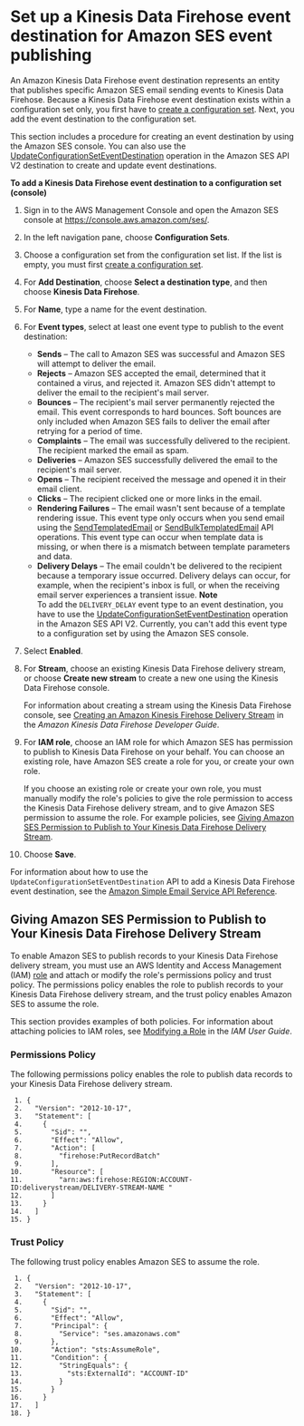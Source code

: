 # Set up a Kinesis Data Firehose event destination for Amazon SES event publishing<a name="event-publishing-add-event-destination-firehose"></a>

An Amazon Kinesis Data Firehose event destination represents an entity that publishes specific Amazon SES email sending events to Kinesis Data Firehose\. Because a Kinesis Data Firehose event destination exists within a configuration set only, you first have to [create a configuration set](event-publishing-create-configuration-set.md)\. Next, you add the event destination to the configuration set\.

This section includes a procedure for creating an event destination by using the Amazon SES console\. You can also use the [UpdateConfigurationSetEventDestination](https://docs.aws.amazon.com/ses/latest/APIReference-V2/API_UpdateConfigurationSetEventDestination.html) operation in the Amazon SES API V2 destination to create and update event destinations\. 

**To add a Kinesis Data Firehose event destination to a configuration set \(console\)**

1. Sign in to the AWS Management Console and open the Amazon SES console at [https://console\.aws\.amazon\.com/ses/](https://console.aws.amazon.com/ses/)\.

1. In the left navigation pane, choose **Configuration Sets**\.

1. Choose a configuration set from the configuration set list\. If the list is empty, you must first [create a configuration set](event-publishing-create-configuration-set.md)\.

1. For **Add Destination**, choose **Select a destination type**, and then choose **Kinesis Data Firehose**\.

1. For **Name**, type a name for the event destination\.

1. For **Event types**, select at least one event type to publish to the event destination:
   + **Sends** – The call to Amazon SES was successful and Amazon SES will attempt to deliver the email\.
   + **Rejects** – Amazon SES accepted the email, determined that it contained a virus, and rejected it\. Amazon SES didn't attempt to deliver the email to the recipient's mail server\.
   + **Bounces** – The recipient's mail server permanently rejected the email\. This event corresponds to hard bounces\. Soft bounces are only included when Amazon SES fails to deliver the email after retrying for a period of time\.
   + **Complaints** – The email was successfully delivered to the recipient\. The recipient marked the email as spam\.
   + **Deliveries** – Amazon SES successfully delivered the email to the recipient's mail server\.
   + **Opens** – The recipient received the message and opened it in their email client\.
   + **Clicks** – The recipient clicked one or more links in the email\.
   + **Rendering Failures** – The email wasn't sent because of a template rendering issue\. This event type only occurs when you send email using the [SendTemplatedEmail](https://docs.aws.amazon.com/ses/latest/APIReference/API_SendTemplatedEmail.html) or [SendBulkTemplatedEmail](https://docs.aws.amazon.com/ses/latest/APIReference/API_SendBulkTemplatedEmail.html) API operations\. This event type can occur when template data is missing, or when there is a mismatch between template parameters and data\.
   + **Delivery Delays** – The email couldn't be delivered to the recipient because a temporary issue occurred\. Delivery delays can occur, for example, when the recipient's inbox is full, or when the receiving email server experiences a transient issue\.
**Note**  
To add the `DELIVERY_DELAY` event type to an event destination, you have to use the [ UpdateConfigurationSetEventDestination](https://docs.aws.amazon.com/ses/latest/APIReference-V2/API_UpdateConfigurationSetEventDestination.html) operation in the Amazon SES API V2\. Currently, you can't add this event type to a configuration set by using the Amazon SES console\.

1. Select **Enabled**\.

1. For **Stream**, choose an existing Kinesis Data Firehose delivery stream, or choose **Create new stream** to create a new one using the Kinesis Data Firehose console\.

   For information about creating a stream using the Kinesis Data Firehose console, see [Creating an Amazon Kinesis Firehose Delivery Stream](https://docs.aws.amazon.com/firehose/latest/dev/basic-create.html) in the *Amazon Kinesis Data Firehose Developer Guide*\.

1. For **IAM role**, choose an IAM role for which Amazon SES has permission to publish to Kinesis Data Firehose on your behalf\. You can choose an existing role, have Amazon SES create a role for you, or create your own role\.

   If you choose an existing role or create your own role, you must manually modify the role's policies to give the role permission to access the Kinesis Data Firehose delivery stream, and to give Amazon SES permission to assume the role\. For example policies, see [Giving Amazon SES Permission to Publish to Your Kinesis Data Firehose Delivery Stream](#event-publishing-add-event-destination-firehose-role)\. 

1. Choose **Save**\.

For information about how to use the `UpdateConfigurationSetEventDestination` API to add a Kinesis Data Firehose event destination, see the [Amazon Simple Email Service API Reference](https://docs.aws.amazon.com/ses/latest/APIReference/API_UpdateConfigurationSetEventDestination.html)\.

## Giving Amazon SES Permission to Publish to Your Kinesis Data Firehose Delivery Stream<a name="event-publishing-add-event-destination-firehose-role"></a>

To enable Amazon SES to publish records to your Kinesis Data Firehose delivery stream, you must use an AWS Identity and Access Management \(IAM\) [role](https://docs.aws.amazon.com/IAM/latest/UserGuide/id_roles.html) and attach or modify the role's permissions policy and trust policy\. The permissions policy enables the role to publish records to your Kinesis Data Firehose delivery stream, and the trust policy enables Amazon SES to assume the role\.

This section provides examples of both policies\. For information about attaching policies to IAM roles, see [Modifying a Role](https://docs.aws.amazon.com/IAM/latest/UserGuide/id_roles_manage_modify.html) in the *IAM User Guide*\. 

### Permissions Policy<a name="event-publishing-add-event-destination-firehose-role-permission"></a>

The following permissions policy enables the role to publish data records to your Kinesis Data Firehose delivery stream\.

```
 1. {
 2.   "Version": "2012-10-17",
 3.   "Statement": [
 4.     {
 5.       "Sid": "",
 6.       "Effect": "Allow",
 7.       "Action": [
 8.         "firehose:PutRecordBatch"
 9.       ],
10.       "Resource": [
11.         "arn:aws:firehose:REGION:ACCOUNT-ID:deliverystream/DELIVERY-STREAM-NAME "
12.       ]
13.     }
14.   ]
15. }
```

### Trust Policy<a name="event-publishing-add-event-destination-firehose-role-trust"></a>

The following trust policy enables Amazon SES to assume the role\.

```
 1. {
 2.   "Version": "2012-10-17",
 3.   "Statement": [
 4.     {
 5.       "Sid": "",
 6.       "Effect": "Allow",
 7.       "Principal": {
 8.         "Service": "ses.amazonaws.com"
 9.       },
10.       "Action": "sts:AssumeRole",
11.       "Condition": {
12.         "StringEquals": {
13.           "sts:ExternalId": "ACCOUNT-ID"
14.         }
15.       }
16.     }
17.   ]
18. }
```
